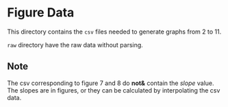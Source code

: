 # Figure Data

This directory contains the `csv` files needed to generate graphs from 2 to 11.

`raw` directory have the raw data without parsing.

## Note

The csv corresponding to figure 7 and 8 do **not&** contain the *slope* value. The
slopes are in figures, or they can be calculated by interpolating the csv data.
